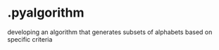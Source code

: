 # .pyalgorithm
developing an algorithm that generates subsets of alphabets based on specific criteria
